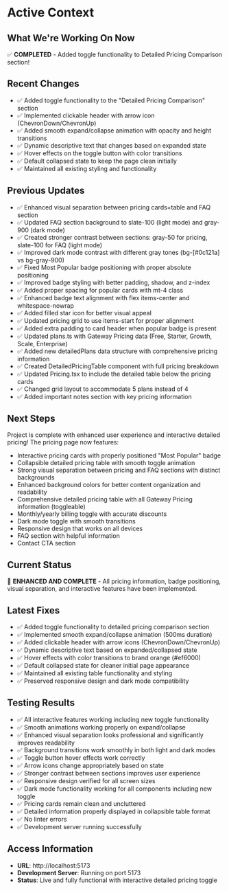 # Active Context

## What We're Working On Now
✅ **COMPLETED** - Added toggle functionality to Detailed Pricing Comparison section!

## Recent Changes
- ✅ Added toggle functionality to the "Detailed Pricing Comparison" section
- ✅ Implemented clickable header with arrow icon (ChevronDown/ChevronUp)
- ✅ Added smooth expand/collapse animation with opacity and height transitions
- ✅ Dynamic descriptive text that changes based on expanded state
- ✅ Hover effects on the toggle button with color transitions
- ✅ Default collapsed state to keep the page clean initially
- ✅ Maintained all existing styling and functionality

## Previous Updates
- ✅ Enhanced visual separation between pricing cards+table and FAQ section
- ✅ Updated FAQ section background to slate-100 (light mode) and gray-900 (dark mode)
- ✅ Created stronger contrast between sections: gray-50 for pricing, slate-100 for FAQ (light mode)
- ✅ Improved dark mode contrast with different gray tones (bg-[#0c121a] vs bg-gray-900)
- ✅ Fixed Most Popular badge positioning with proper absolute positioning
- ✅ Improved badge styling with better padding, shadow, and z-index
- ✅ Added proper spacing for popular cards with mt-4 class
- ✅ Enhanced badge text alignment with flex items-center and whitespace-nowrap
- ✅ Added filled star icon for better visual appeal
- ✅ Updated pricing grid to use items-start for proper alignment
- ✅ Added extra padding to card header when popular badge is present
- ✅ Updated plans.ts with Gateway Pricing data (Free, Starter, Growth, Scale, Enterprise)
- ✅ Added new detailedPlans data structure with comprehensive pricing information
- ✅ Created DetailedPricingTable component with full pricing breakdown
- ✅ Updated Pricing.tsx to include the detailed table below the pricing cards
- ✅ Changed grid layout to accommodate 5 plans instead of 4
- ✅ Added important notes section with key pricing information

## Next Steps
Project is complete with enhanced user experience and interactive detailed pricing! The pricing page now features:
- Interactive pricing cards with properly positioned "Most Popular" badge
- Collapsible detailed pricing table with smooth toggle animation
- Strong visual separation between pricing and FAQ sections with distinct backgrounds
- Enhanced background colors for better content organization and readability
- Comprehensive detailed pricing table with all Gateway Pricing information (toggleable)
- Monthly/yearly billing toggle with accurate discounts
- Dark mode toggle with smooth transitions
- Responsive design that works on all devices
- FAQ section with helpful information
- Contact CTA section

## Current Status
🎉 **ENHANCED AND COMPLETE** - All pricing information, badge positioning, visual separation, and interactive features have been implemented.

## Latest Fixes
- ✅ Added toggle functionality to detailed pricing comparison section
- ✅ Implemented smooth expand/collapse animation (500ms duration)
- ✅ Added clickable header with arrow icons (ChevronDown/ChevronUp)
- ✅ Dynamic descriptive text based on expanded/collapsed state
- ✅ Hover effects with color transitions to brand orange (#ef6000)
- ✅ Default collapsed state for cleaner initial page appearance
- ✅ Maintained all existing table functionality and styling
- ✅ Preserved responsive design and dark mode compatibility

## Testing Results
- ✅ All interactive features working including new toggle functionality
- ✅ Smooth animations working properly on expand/collapse
- ✅ Enhanced visual separation looks professional and significantly improves readability
- ✅ Background transitions work smoothly in both light and dark modes
- ✅ Toggle button hover effects work correctly
- ✅ Arrow icons change appropriately based on state
- ✅ Stronger contrast between sections improves user experience
- ✅ Responsive design verified for all screen sizes
- ✅ Dark mode functionality working for all components including new toggle
- ✅ Pricing cards remain clean and uncluttered
- ✅ Detailed information properly displayed in collapsible table format
- ✅ No linter errors
- ✅ Development server running successfully

## Access Information
- **URL**: http://localhost:5173
- **Development Server**: Running on port 5173
- **Status**: Live and fully functional with interactive detailed pricing toggle 